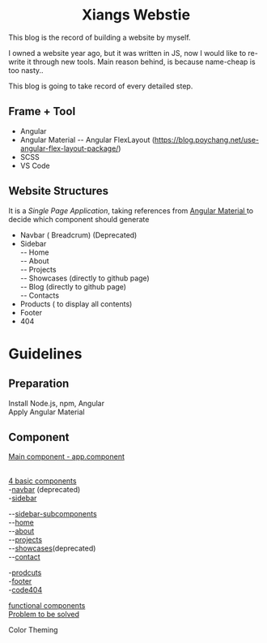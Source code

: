 <h1 align="center"> Xiangs Webstie </h1>
This blog is the record of building a website by myself.

I owned a website year ago, but it was written in JS, now I would like to re-write it through new tools. Main reason behind, is because name-cheap is too nasty..

This blog is going to take record of every detailed step.

## Frame + Tool
- Angular
- Angular Material
-- Angular FlexLayout (https://blog.poychang.net/use-angular-flex-layout-package/)
- SCSS
- VS Code

## Website Structures

It is a *Single Page Application*, taking references from [Angular Material ](https://material.angular.io/components/categories) to decide which component should generate

- Navbar ( Breadcrum) (Deprecated)<br>
- Sidebar<br>
-- Home<br>
-- About<br>
-- Projects<br>
-- Showcases (directly to github page)<br>
-- Blog (directly to github page)<br>
-- Contacts<br>
- Products ( to display all contents)<br>
- Footer<br>
- 404<br>


# Guidelines

## Preparation
Install Node.js, npm, Angular <br>
Apply Angular Material

## Component
[Main component - app.component](https://github.com/puddlejumper26/blogs/issues/138)<br><br>

[4 basic components](https://github.com/puddlejumper26/blogs/issues/130)<br>
-[navbar](https://github.com/puddlejumper26/blogs/issues/134) (deprecated)<br>
-[sidebar](https://github.com/puddlejumper26/blogs/issues/135)<br>

--[sidebar-subcomponents](https://github.com/puddlejumper26/blogs/issues/131)<br>
--[home](https://github.com/puddlejumper26/blogs/issues/139)<br>
--[about](https://github.com/puddlejumper26/blogs/issues/140)<br>
--[projects](https://github.com/puddlejumper26/blogs/issues/141)<br>
--[showcases](https://github.com/puddlejumper26/blogs/issues/142)(deprecated)<br>
--[contact](https://github.com/puddlejumper26/blogs/issues/143)<br>

-[prodcuts](https://github.com/puddlejumper26/blogs/issues/136)<br>
-[footer](https://github.com/puddlejumper26/blogs/issues/137)<br>
-[code404](https://github.com/puddlejumper26/blogs/issues/144)<br>

[functional components](https://github.com/puddlejumper26/blogs/issues/132)<br>
[Problem to be solved](https://github.com/puddlejumper26/blogs/issues/133)<br>

Color Theming


